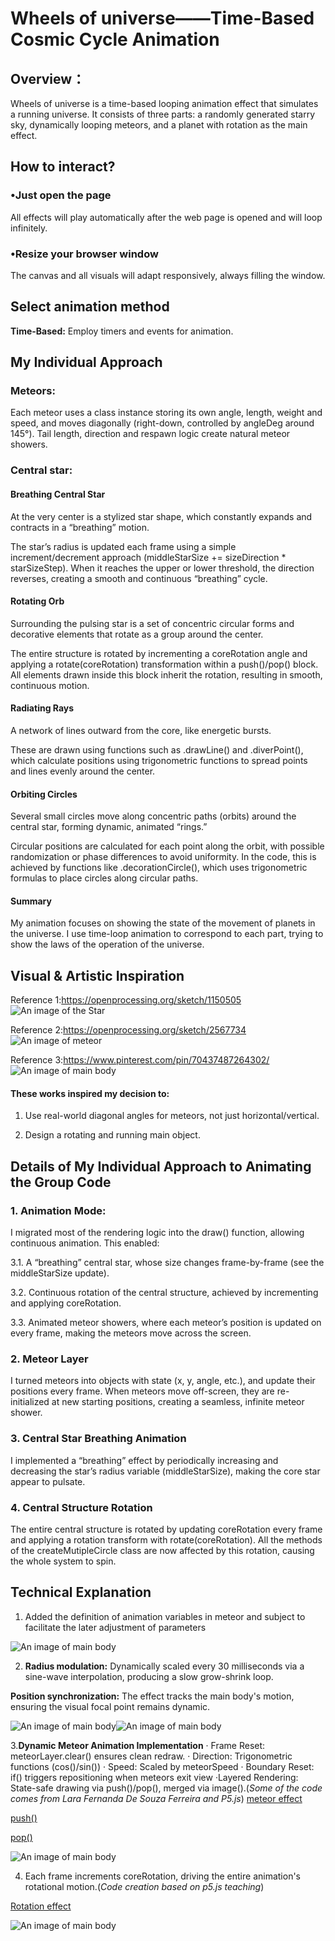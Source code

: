 # Wheels of universe——Time-Based Cosmic Cycle Animation
## Overview：
Wheels of universe is a time-based looping animation effect that simulates a running universe. It consists of three parts: a randomly generated starry sky, dynamically looping meteors, and a planet with rotation as the main effect.

## How to interact?
### •Just open the page
All effects will play automatically after the web page is opened and will loop infinitely.
### •Resize your browser window
The canvas and all visuals will adapt responsively, always filling the window.

## Select animation method
**Time-Based:** Employ timers and events for animation.

## My Individual Approach
### Meteors:
Each meteor uses a class instance storing its own angle, length, weight and speed, and moves diagonally (right-down, controlled by angleDeg around 145°).
Tail length, direction and respawn logic create natural meteor showers.

### Central star:
#### Breathing Central Star
At the very center is a stylized star shape, which constantly expands and contracts in a “breathing” motion.

The star’s radius is updated each frame using a simple increment/decrement approach (middleStarSize += sizeDirection * starSizeStep). When it reaches the upper or lower threshold, the direction reverses, creating a smooth and continuous “breathing” cycle.

#### Rotating Orb
Surrounding the pulsing star is a set of concentric circular forms and decorative elements that rotate as a group around the center.

The entire structure is rotated by incrementing a coreRotation angle and applying a rotate(coreRotation) transformation within a push()/pop() block. All elements drawn inside this block inherit the rotation, resulting in smooth, continuous motion.

#### Radiating Rays
A network of lines outward from the core, like energetic bursts.

These are drawn using functions such as .drawLine() and .diverPoint(), which calculate positions using trigonometric functions to spread points and lines evenly around the center.

#### Orbiting Circles
Several small circles move along concentric paths (orbits) around the central star, forming dynamic, animated “rings.”

Circular positions are calculated for each point along the orbit, with possible randomization or phase differences to avoid uniformity. In the code, this is achieved by functions like .decorationCircle(), which uses trigonometric formulas to place circles along circular paths.

#### Summary
My animation focuses on showing the state of the movement of planets in the universe. I use time-loop animation to correspond to each part, trying to show the laws of the operation of the universe.

## Visual & Artistic Inspiration
Reference 1:https://openprocessing.org/sketch/1150505 ![An image of the Star](assets/1.png)

Reference 2:https://openprocessing.org/sketch/2567734 ![An image of meteor](assets/2.png)

Reference 3:https://www.pinterest.com/pin/70437487264302/ ![An image of main body](assets/3.png)

#### These works inspired my decision to:
1. Use real-world diagonal angles for meteors, not just horizontal/vertical.

2. Design a rotating and running main object.

## Details of My Individual Approach to Animating the Group Code
### 1. Animation Mode:
I migrated most of the rendering logic into the draw() function, allowing continuous animation. This enabled:

3.1. A “breathing” central star, whose size changes frame-by-frame (see the middleStarSize update).

3.2. Continuous rotation of the central structure, achieved by incrementing and applying coreRotation.

3.3. Animated meteor showers, where each meteor’s position is updated on every frame, making the meteors move across the screen.

### 2. Meteor Layer
I turned meteors into objects with state (x, y, angle, etc.), and update their positions every frame. When meteors move off-screen, they are re-initialized at new starting positions, creating a seamless, infinite meteor shower.

### 3. Central Star Breathing Animation
I implemented a “breathing” effect by periodically increasing and decreasing the star’s radius variable (middleStarSize), making the core star appear to pulsate.

### 4. Central Structure Rotation
The entire central structure is rotated by updating coreRotation every frame and applying a rotation transform with rotate(coreRotation). All the methods of the createMutipleCircle class are now affected by this rotation, causing the whole system to spin.

## Technical Explanation
1. Added the definition of animation variables in meteor and subject to facilitate the later adjustment of parameters

![An image of main body](assets/T2.png)

2. **Radius modulation:** Dynamically scaled every 30 milliseconds via a sine-wave interpolation, producing a slow grow-shrink loop.

**Position synchronization:** The effect tracks the main body's motion, ensuring the visual focal point remains dynamic.

![An image of main body](assets/T5.png)![An image of main body](assets/T7.png)



3.**Dynamic Meteor Animation Implementation**
· Frame Reset: meteorLayer.clear() ensures clean redraw.
· Direction: Trigonometric functions (cos()/sin())
· Speed: Scaled by meteorSpeed
· Boundary Reset: if() triggers repositioning when meteors exit view
·Layered Rendering: State-safe drawing via push()/pop(), merged via image().(*Some of the code comes from Lara Fernanda De Souza Ferreira and P5.js*)
[meteor effect](https://openprocessing.org/sketch/2567734)

[push()](https://p5js.org/reference/p5/push/)

[pop()](https://p5js.org/reference/p5/pop/)

 ![An image of main body](assets/T6.png)


4. Each frame increments coreRotation, driving the entire animation's rotational motion.(*Code creation based on p5.js teaching*)

[Rotation effect](https://p5js.org/examples/transformation-rotate/)

![An image of main body](assets/T9.png)

